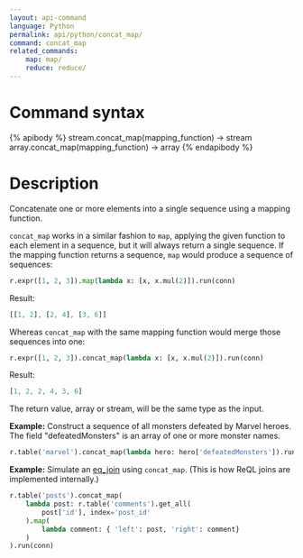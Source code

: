 ```yaml
---
layout: api-command
language: Python
permalink: api/python/concat_map/
command: concat_map
related_commands:
    map: map/
    reduce: reduce/
---
```


# Command syntax #

{% apibody %}
stream.concat_map(mapping_function) &rarr; stream
array.concat_map(mapping_function) &rarr; array
{% endapibody %}

# Description #

Concatenate one or more elements into a single sequence using a mapping function.

`concat_map` works in a similar fashion to `map`, applying the given function to each element in a sequence, but it will always return a single sequence. If the mapping function returns a sequence, `map` would produce a sequence of sequences:

```py
r.expr([1, 2, 3]).map(lambda x: [x, x.mul(2)]).run(conn)
```

Result:

```js
[[1, 2], [2, 4], [3, 6]]
```

Whereas `concat_map` with the same mapping function would merge those sequences into one:

```py
r.expr([1, 2, 3]).concat_map(lambda x: [x, x.mul(2)]).run(conn)
```

Result:

```js
[1, 2, 2, 4, 3, 6]
```

The return value, array or stream, will be the same type as the input.

__Example:__ Construct a sequence of all monsters defeated by Marvel heroes. The field "defeatedMonsters" is an array of one or more monster names.

```py
r.table('marvel').concat_map(lambda hero: hero['defeatedMonsters']).run(conn)
```

__Example:__ Simulate an [eq_join](/api/python/eq_join/) using `concat_map`. (This is how ReQL joins are implemented internally.)

```py
r.table('posts').concat_map(
    lambda post: r.table('comments').get_all(
        post['id'], index='post_id'
    ).map(
        lambda comment: { 'left': post, 'right': comment}
    )
).run(conn)
```